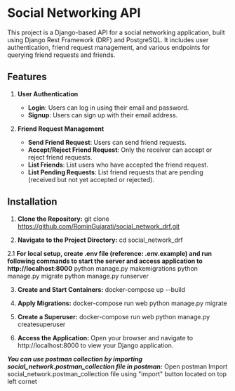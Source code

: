 # Social Networking API

This project is a Django-based API for a social networking application, built using Django Rest Framework (DRF) and PostgreSQL. It includes user authentication, friend request management, and various endpoints for querying friend requests and friends.

## Features

1. **User Authentication**
   - **Login**: Users can log in using their email and password.
   - **Signup**: Users can sign up with their email address.

2. **Friend Request Management**
   - **Send Friend Request**: Users can send friend requests.
   - **Accept/Reject Friend Request**: Only the receiver can accept or reject friend requests.
   - **List Friends**: List users who have accepted the friend request.
   - **List Pending Requests**: List friend requests that are pending (received but not yet accepted or rejected).

## Installation

1. **Clone the Repository:**
   git clone https://github.com/RominGujarati/social_network_drf.git

2. **Navigate to the Project Directory:**
    cd social_network_drf

2.1 **For local setup, create .env file (reference: .env.example) and run following commands to start the server and access application to http://localhost:8000**
    python manage.py makemigrations
    python manage.py migrate
    python manage.py runserver

3. **Create and Start Containers:**
    docker-compose up --build

4. **Apply Migrations:**
    docker-compose run web python manage.py migrate

5. **Create a Superuser:**
    docker-compose run web python manage.py createsuperuser

6. **Access the Application:**
    Open your browser and navigate to http://localhost:8000 to view your Django application.

***You can use postman collection by importing social_network.postman_collection file in postman:***
    Open postman
    Import social_network.postman_collection file using "import" button located on top left cornet

